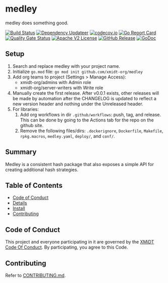 # medley

medley does something good.

[![Build Status](https://github.com/xmidt-org/medley/actions/workflows/ci.yml/badge.svg)](https://github.com/xmidt-org/medley/actions/workflows/ci.yml)
[![Dependency Updateer](https://github.com/xmidt-org/medley/actions/workflows/updater.yml/badge.svg)](https://github.com/xmidt-org/medley/actions/workflows/updater.yml)
[![codecov.io](http://codecov.io/github/xmidt-org/medley/coverage.svg?branch=main)](http://codecov.io/github/xmidt-org/medley?branch=main)
[![Go Report Card](https://goreportcard.com/badge/github.com/xmidt-org/medley)](https://goreportcard.com/report/github.com/xmidt-org/medley)
[![Quality Gate Status](https://sonarcloud.io/api/project_badges/measure?project=xmidt-org_medley&metric=alert_status)](https://sonarcloud.io/dashboard?id=xmidt-org_medley)
[![Apache V2 License](http://img.shields.io/badge/license-Apache%20V2-blue.svg)](https://github.com/xmidt-org/medley/blob/main/LICENSE)
[![GitHub Release](https://img.shields.io/github/release/xmidt-org/medley.svg)](CHANGELOG.md)
[![GoDoc](https://pkg.go.dev/badge/github.com/xmidt-org/medley)](https://pkg.go.dev/github.com/xmidt-org/medley)

## Setup

1. Search and replace medley with your project name.
1. Initialize `go.mod` file: `go mod init github.com/xmidt-org/medley`
1. Add org teams to project (Settings > Manage Access): 
    - xmidt-org/admins with Admin role
    - xmidt-org/server-writers with Write role
1. Manually create the first release.  After v0.0.1 exists, other releases will be made by automation after the CHANGELOG is updated to reflect a new version header and nothing under the Unreleased header.
1. For libraries:
    1. Add org workflows in dir `.github/workflows`: push, tag, and release. This can be done by going to the Actions tab for the repo on the github site.
    1. Remove the following files/dirs: `.dockerignore`, `Dockerfile`, `Makefile`, `rpkg.macros`, `medley.yaml`, `deploy/`, and `conf/`.


## Summary

Medley is a consistent hash package that also exposes a simple API for creating additional hash strategies.

## Table of Contents

- [Code of Conduct](#code-of-conduct)
- [Details](#details)
- [Install](#install)
- [Contributing](#contributing)

## Code of Conduct

This project and everyone participating in it are governed by the [XMiDT Code Of Conduct](https://xmidt.io/code_of_conduct/). 
By participating, you agree to this Code.

## Contributing

Refer to [CONTRIBUTING.md](CONTRIBUTING.md).

